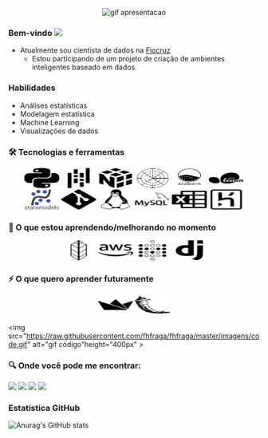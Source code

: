 <p align="center">
  <img src="https://raw.githubusercontent.com/fhfraga/fhfraga/master/imagens/apresentacao.gif" alt="gif apresentacao"height="500px" >
</p>


### Bem-vindo <img src="https://media.giphy.com/media/hvRJCLFzcasrR4ia7z/giphy.gif" width="25px">

* Atualmente sou cientista de dados na [Fiocruz](https://portal.fiocruz.br/)
    - Estou participando de um projeto de criação de ambientes inteligentes baseado em dados.

### Habilidades
* Análises estatísticas
* Modelagem estatística
* Machine Learning
* Visualizações de dados
### 🛠 Tecnologias e ferramentas
<p align="center">
	<img title="Python" alt="Python" src="https://raw.githubusercontent.com/fhfraga/fhfraga/master/imagens/python.svg" width="70" height="40" />
    <img title="Pandas" alt="Pandas" src="https://raw.githubusercontent.com/fhfraga/fhfraga/master/imagens/pandas.svg" width="70" height="40" />
    <img title="Numpy" alt="Numpy" src="https://raw.githubusercontent.com/fhfraga/fhfraga/master/imagens/numpy.svg" width="70" height="40" />
    <img title="Matplotlib" alt="Matplotlib" src="https://raw.githubusercontent.com/fhfraga/fhfraga/master/imagens/matplot.svg" width="70" height="40" />
    <img title="Seaborn" alt="Seaborn" src="https://raw.githubusercontent.com/fhfraga/fhfraga/master/imagens/seaborn.svg" width="70" height="40" />
    <img title="Scikit-Learn" alt="Scikit-Learn" src="https://raw.githubusercontent.com/fhfraga/fhfraga/master/imagens/scikitlearn.svg" width="70" height="40" />
    <img title="Statsmodels" alt="Statsmodels" src="https://raw.githubusercontent.com/fhfraga/fhfraga/master/imagens/statsmodels.svg" width="70" height="40" />
    <img title="Git" alt="Git" src="https://raw.githubusercontent.com/fhfraga/fhfraga/master/imagens/git.svg" width="70" height="40" />
    <img title="Linux" alt="Linux" src="https://raw.githubusercontent.com/fhfraga/fhfraga/master/imagens/linux.svg" width="70" height="40" />
    <img title="MySQL" alt="MySQL" src="https://raw.githubusercontent.com/fhfraga/fhfraga/master/imagens/mysql.svg" width="70" height="40" />
    <img title="Microsoft Excel" alt="Microsoft Excel" src="https://raw.githubusercontent.com/fhfraga/fhfraga/master/imagens/microsoftexcel.svg" width="70" height="40" />
   <img title="Heroku" alt="Heroku" src="https://raw.githubusercontent.com/fhfraga/fhfraga/master/imagens/heroku.svg" width="70" height="40" />
</p>

### 📖 O que estou aprendendo/melhorando no momento 
<p align="center">
<img title="Folium" alt="Folium" src="https://raw.githubusercontent.com/fhfraga/fhfraga/master/imagens/folium.svg" width="70" height="40" />
 <img title="AWS" alt="AWS" src="https://raw.githubusercontent.com/fhfraga/fhfraga/master/imagens/amazonaws.svg" width="70" height="40" />
 <img title="Metabase" alt="Metabase" src="https://raw.githubusercontent.com/fhfraga/fhfraga/master/imagens/metabase.svg" width="70" height="40" />
  <img title="Django" alt="Django" src="https://raw.githubusercontent.com/fhfraga/fhfraga/master/imagens/django.svg" width="70" height="40" />
</p>

### ⚡ O que quero aprender futuramente
<p align="center">
<img title="Streamlit" alt="Streamlit" src="https://raw.githubusercontent.com/fhfraga/fhfraga/master/imagens/streamlit.svg" width="70" height="40" />
<img title="Flask" alt="Flask" src="https://raw.githubusercontent.com/fhfraga/fhfraga/master/imagens/flask.svg" width="70" height="40" />

  <img src="https://raw.githubusercontent.com/fhfraga/fhfraga/master/imagens/code.gif" alt="gif código"height="400px" >
</p>

### 🔍 Onde você pode me encontrar:
<div style="display: inline_block"> 
  <a href="https://www.linkedin.com/in/fhfraga/" target="_blank"><img src="https://img.shields.io/badge/-LinkedIn-%230077B5?style=for-the-badge&logo=linkedin&logoColor=white" target="_blank"></a> 
  <a href="https://fhfraga.github.io/" target="_blank"><img src="https://img.shields.io/badge/portfolio-000000?style=for-the-badge&logo=About.me&logoColor=white" target="_blank"></a> 
  <a href = "mailto:f.henrique.fraga@gmail.com"><img src="https://img.shields.io/badge/Gmail-D14836?style=for-the-badge&logo=gmail&logoColor=white" target="_blank"></a>
  <a href = "https://t.me/fhfraga"><img src="https://img.shields.io/badge/Telegram-2CA5E0?style=for-the-badge&logo=telegram&logoColor=white" target="_blank"></a>
</div>

### Estatística GitHub

![Anurag's GitHub stats](https://github-readme-stats.vercel.app/api?username=fhfraga&show_icons=true&theme=dark)